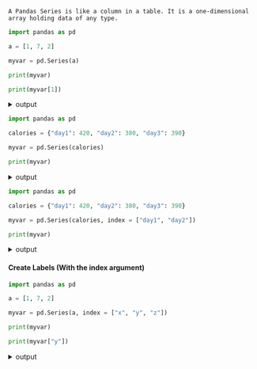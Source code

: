 ```
A Pandas Series is like a column in a table. It is a one-dimensional array holding data of any type.
```
```py
import pandas as pd

a = [1, 7, 2]

myvar = pd.Series(a)

print(myvar)

print(myvar[1])
```
<details> <summary> output </summary>
<br> 
  
```
0    1
1    7
2    2
dtype: int64

7
```
</details>

```py
import pandas as pd

calories = {"day1": 420, "day2": 380, "day3": 390}

myvar = pd.Series(calories)

print(myvar)
```
<details> <summary> output </summary>
<br> 
  
```
day1    420
day2    380
day3    390
dtype: int64
```
</details>

```py
import pandas as pd

calories = {"day1": 420, "day2": 380, "day3": 390}

myvar = pd.Series(calories, index = ["day1", "day2"])

print(myvar)
```
<details> <summary> output </summary>
<br> 
  
```
day1    420
day2    380
dtype: int64
```
</details>

#### Create Labels (With the index argument)
```py
import pandas as pd

a = [1, 7, 2]

myvar = pd.Series(a, index = ["x", "y", "z"])

print(myvar)

print(myvar["y"])
```
<details> <summary> output </summary>
<br> 
  
```
x    1
y    7
z    2
dtype: int64

7
```
</details>
